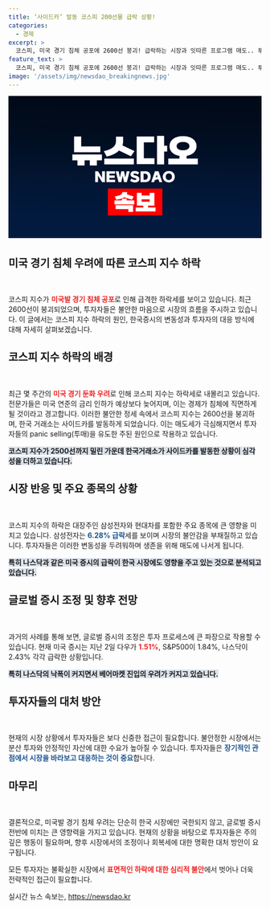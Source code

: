 ```yaml
---
title: ‘사이드카’ 발동 코스피 200선물 급락 상황!
categories:
  - 경제
excerpt: >
  코스피, 미국 경기 침체 공포에 2600선 붕괴! 급락하는 시장과 잇따른 프로그램 매도.. 투자자들의 공포가 확산되고 있습니다. 글로벌 증시 침체에 따른 한국의 상황은 과연 어떻게 변할까요?
feature_text: >
  코스피, 미국 경기 침체 공포에 2600선 붕괴! 급락하는 시장과 잇따른 프로그램 매도.. 투자자들의 공포가 확산되고 있습니다. 글로벌 증시 침체에 따른 한국의 상황은 과연 어떻게 변할까요?
image: '/assets/img/newsdao_breakingnews.jpg'
---
```


<p><img src="/assets/img/newsdao_breakingnews.jpg" alt="bookingtag 속보" /></p>

<h2 data-ke-size="size26">미국 경기 침체 우려에 따른 코스피 지수 하락</h2>

<p data-ke-size="size16">&nbsp;</p>

<p>코스피 지수가 <b><span style="color: #ee2323;">미국발 경기 침체 공포</span></b>로 인해 급격한 하락세를 보이고 있습니다. 최근 2600선이 붕괴되었으며, 투자자들은 불안한 마음으로 시장의 흐름을 주시하고 있습니다. 이 글에서는 코스피 지수 하락의 원인, 한국증시의 변동성과 투자자의 대응 방식에 대해 자세히 살펴보겠습니다.</p>

<h2 data-ke-size="size26">코스피 지수 하락의 배경</h2>

<p data-ke-size="size16">&nbsp;</p>

<p>최근 몇 주간의 <b><span style="color: #ee2323;">미국 경기 둔화 우려</span></b>로 인해 코스피 지수는 하락세로 내몰리고 있습니다. 전문가들은 미국 연준의 금리 인하가 예상보다 늦어지며, 이는 경제가 침체에 직면하게 될 것이라고 경고합니다. 이러한 불안한 정세 속에서 코스피 지수는 2600선을 붕괴하며, 한국 거래소는 사이드카를 발동하게 되었습니다. 이는 매도세가 극심해지면서 투자자들의 panic selling(투매)을 유도한 주된 원인으로 작용하고 있습니다.</p>

<p><b><span style="background-color: #21538527;">코스피 지수가 2500선까지 밀린 가운데 한국거래소가 사이드카를 발동한 상황이 심각성을 더하고 있습니다.</span></b></p>

<h2 data-ke-size="size26">시장 반응 및 주요 종목의 상황</h2>

<p data-ke-size="size16">&nbsp;</p>

<p>코스피 지수의 하락은 대장주인 삼성전자와 현대차를 포함한 주요 종목에 큰 영향을 미치고 있습니다. 삼성전자는 <b><span style="color: #1a5490;">6.28% 급락</span></b>세를 보이며 시장의 불안감을 부채질하고 있습니다. 투자자들은 이러한 변동성을 두려워하며 생존을 위해 매도에 나서게 됩니다.</p>

<p><b><span style="background-color: #21538527;">특히 나스닥과 같은 미국 증시의 급락이 한국 시장에도 영향을 주고 있는 것으로 분석되고 있습니다.</span></b></p>

<h2 data-ke-size="size26">글로벌 증시 조정 및 향후 전망</h2>

<p data-ke-size="size16">&nbsp;</p>

<p>과거의 사례를 통해 보면, 글로벌 증시의 조정은 투자 프로세스에 큰 파장으로 작용할 수 있습니다. 현재 미국 증시는 지난 2일 다우가 <b><span style="color: #ee2323;">1.51%</span></b>, S&amp;P500이 1.84%, 나스닥이 2.43% 각각 급락한 상황입니다.</p>

<p><b><span style="background-color: #21538527;">특히 나스닥의 낙폭이 커지면서 베어마켓 진입의 우려가 커지고 있습니다.</span></b></p>

<h2 data-ke-size="size26">투자자들의 대처 방안</h2>

<p data-ke-size="size16">&nbsp;</p>

<p>현재의 시장 상황에서 투자자들은 보다 신중한 접근이 필요합니다. 불안정한 시장에서는 분산 투자와 안정적인 자산에 대한 수요가 높아질 수 있습니다. 투자자들은 <b><span style="color: #1a5490;">장기적인 관점에서 시장을 바라보고 대응하는 것이 중요</span></b>합니다.</p>

<h2 data-ke-size="size26">마무리</h2>

<p data-ke-size="size16">&nbsp;</p>

<p>결론적으로, 미국발 경기 침체 우려는 단순히 한국 시장에만 국한되지 않고, 글로벌 증시 전반에 미치는 큰 영향력을 가지고 있습니다. 현재의 상황을 바탕으로 투자자들은 주의 깊은 행동이 필요하며, 향후 시장에서의 조정이나 회복세에 대한 명확한 대처 방안이 요구됩니다. </p>

<p>모든 투자자는 불확실한 시장에서 <b><span style="color: #ee2323;">표면적인 하락에 대한 심리적 불안</span></b>에서 벗어나 더욱 전략적인 접근이 필요합니다.</p>
실시간 뉴스 속보는, <a href="https://newsdao.kr" rel="dofollow">https://newsdao.kr</a>


